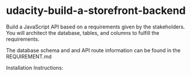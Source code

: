 # udacity-build-a-storefront-backend
Build a JavaScript API based on a requirements given by the stakeholders. You will architect the database, tables, and columns to fulfill the requirements.

The database schema and and API route information can be found in the REQUIREMENT.md

Installation Instructions:
